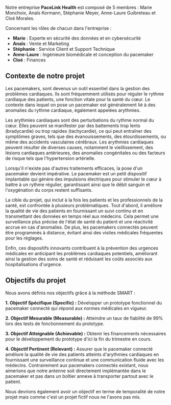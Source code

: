 Notre entreprise **PaceLink Health** est composé de 5 membres : Marie Monchoix, Anaïs Kormann, Stéphanie Meyer, Anne-Laure Guibreteau et Cloé Morales.


Concernant les rôles de chacun dans l'entreprise : 
- **Marie** : Experte en sécurité des données et en cybersécurité 
- **Anaïs** : Vente et Marketing
- **Stéphanie** : Service Client et Support Technique
- **Anne-Laure** : Ingénieure biomédicale et conception du pacemaker
- **Cloé** : Finances


Contexte de notre projet 
-------------------------

Les pacemakers, sont devenus un outil essentiel dans la gestion des problèmes cardiaques. Ils sont fréquemment utilisés pour réguler le rythme cardiaque des patients, une fonction vitale pour la santé du cœur. Le contexte dans lequel on pose un pacemaker est généralement lié à des anomalies du rythme cardiaque, également appelées arythmies.

Les arythmies cardiaques sont des perturbations du rythme normal du cœur. Elles peuvent se manifester par des battements trop lents (bradycardie) ou trop rapides (tachycardie), ce qui peut entraîner des symptômes graves, tels que des évanouissements, des étourdissements, ou même des accidents vasculaires cérébraux. Les arythmies cardiaques peuvent résulter de diverses causes, notamment le vieillissement, des lésions cardiaques antérieures, des anomalies congénitales ou des facteurs de risque tels que l'hypertension artérielle.

Lorsqu'il n'existe pas d'autres traitements efficaces, la pose d'un pacemaker devient impérative. Le pacemaker est un petit dispositif implantable qui génère des impulsions électriques pour stimuler le cœur à battre à un rythme régulier, garantissant ainsi que le débit sanguin et l'oxygénation du corps restent suffisants.



La cible du projet, qui inclut à la fois les patients et les professionnels de la santé, est confrontée à plusieurs problématiques. Tout d'abord, il améliore la qualité de vie des patients en fournissant un suivi continu et en transmettant des données en temps réel aux médecins. Cela permet une surveillance plus précise de l'état de santé du patient et une réactivité accrue en cas d'anomalies. De plus, les pacemakers connectés peuvent être programmés à distance, évitant ainsi des visites médicales fréquentes pour les réglages.

Enfin, ces dispositifs innovants contribuent à la prévention des urgences médicales en anticipant les problèmes cardiaques potentiels, améliorant ainsi la gestion des soins de santé et réduisant les coûts associés aux hospitalisations d'urgence.


Objectifs du projet
--------------------

Nous avons définis nos objectifs grâce à la méthode SMART :


**1. Objectif Spécifique (Specific) :**
Développer un prototype fonctionnel du pacemaker connecté qui répond aux normes médicales en vigueur.


**2. Objectif Mesurable (Measurable) :**
Atteindre un taux de fiabilité de 99% lors des tests de fonctionnement du prototype.


**3. Objectif Atteignable (Achievable) :**
Obtenir les financements nécessaires pour le développement du prototype d'ici la fin du trimestre en cours.


**4. Objectif Pertinent (Relevant) :**
Assurer que le pacemaker connecté améliore la qualité de vie des patients atteints d'arythmies cardiaques en fournissant une surveillance continue et une communication fluide avec les médecins.
Contrairement aux pacemakers connectés existant, nous aimerions que notre antenne soit directement implémantée dans le pacemaker et pas dans un boîtier annexe à transporter partout avec le patient.

Nous devrions également avoir un objectif en terme de temporalité de notre projet mais comme c'est un projet fictif nous ne l'avons pas mis.

